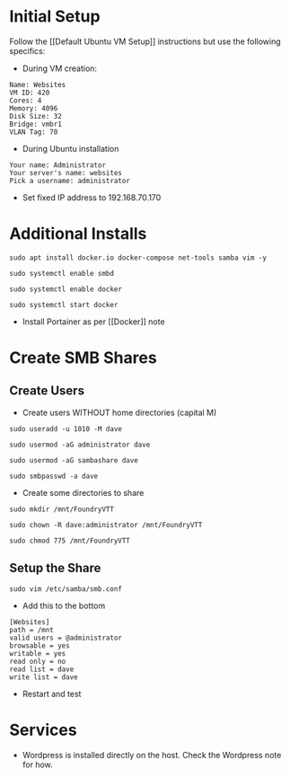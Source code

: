 # Initial Setup #

Follow the [[Default Ubuntu VM Setup]] instructions but use the following specifics:

- During VM creation:
```
Name: Websites
VM ID: 420
Cores: 4
Memory: 4096
Disk Size: 32
Bridge: vmbr1
VLAN Tag: 70
```

- During Ubuntu installation
```
Your name: Administrator
Your server's name: websites
Pick a username: administrator
```

- Set fixed IP address to 192.168.70.170


# Additional Installs #

```
sudo apt install docker.io docker-compose net-tools samba vim -y

sudo systemctl enable smbd

sudo systemctl enable docker

sudo systemctl start docker
```

- Install Portainer as per [[Docker]] note


# Create SMB Shares #

## Create Users #

* Create users WITHOUT home directories (capital M)
```
sudo useradd -u 1010 -M dave

sudo usermod -aG administrator dave

sudo usermod -aG sambashare dave

sudo smbpasswd -a dave
```

- Create some directories to share
```
sudo mkdir /mnt/FoundryVTT

sudo chown -R dave:administrator /mnt/FoundryVTT

sudo chmod 775 /mnt/FoundryVTT
```


## Setup the Share ##

```
sudo vim /etc/samba/smb.conf
```

- Add this to the bottom
```
[Websites]
path = /mnt
valid users = @administrator
browsable = yes
writable = yes
read only = no
read list = dave
write list = dave
```

- Restart and test


# Services #

- Wordpress is installed directly on the host. Check the Wordpress note for how.